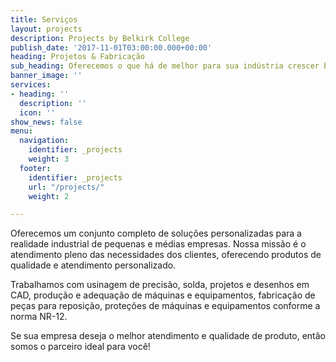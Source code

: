 ```yaml
---
title: Serviços
layout: projects
description: Projects by Belkirk College
publish_date: '2017-11-01T03:00:00.000+00:00'
heading: Projetos & Fabricação
sub_heading: Oferecemos o que há de melhor para sua indústria crescer bem!
banner_image: ''
services:
- heading: ''
  description: ''
  icon: ''
show_news: false
menu:
  navigation:
    identifier: _projects
    weight: 3
  footer:
    identifier: _projects
    url: "/projects/"
    weight: 2

---
```

Oferecemos um conjunto completo de soluções personalizadas para a realidade industrial de pequenas e médias empresas. Nossa missão é o atendimento pleno das necessidades dos clientes, oferecendo produtos de qualidade e atendimento personalizado.

Trabalhamos com usinagem de precisão, solda, projetos e desenhos em CAD, produção e adequação de máquinas e equipamentos, fabricação de peças para reposição, proteções de máquinas e equipamentos conforme a norma NR-12.

Se sua empresa deseja o melhor atendimento e qualidade de produto, então somos o parceiro ideal para você!